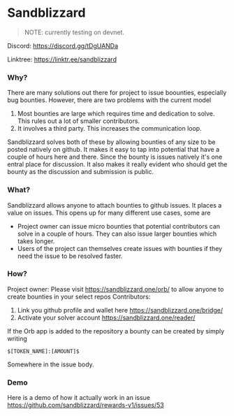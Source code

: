 # Sandblizzard

> NOTE: currently testing on devnet.

Discord: https://discord.gg/tDgUANDa 

Linktree: https://linktr.ee/sandblizzard

### Why?
There are many solutions out there for project to issue boounties, especially bug bounties. However, there are two problems with the current model

1. Most bounties are large which requires time and dedication to solve. This rules out a lot of smaller contributors.
2. It involves a third party. This increases the communication loop.

Sandblizzard solves both of these by allowing bounties of any size to be posted natively on github. It makes it easy to tap into potential that have a couple of hours here and there. Since the bounty is issues natively it's one entral place for discussion. It also makes it really evident who should get the bounty as the discussion and submission is public. 

### What?
 Sandblizzard allows anyone to attach bounties to github issues. It places a value on issues. This opens up for many different use cases, some are

* Project owner can issue micro bounties that potential contributors can solve in a couple of hours. They can also issue larger bounties which takes longer.
* Users of the project can themselves create issues with bounties if they need the issue to be resolved faster.

### How?
Project owner: Please visit https://sandblizzard.one/orb/ to allow anyone to create bounties in your select repos
Contributors: 
1. Link you github profile and wallet here https://sandblizzard.one/bridge/
2. Activate your solver account https://sandblizzard.one/reader/

If the Orb app is added to the repository a bounty can be created by simply writing 

```
$[TOKEN_NAME]:[AMOUNT]$
```
Somewhere in the issue body. 

### Demo
Here is a demo of how it actually work in an issue https://github.com/sandblizzard/rewards-v1/issues/53
